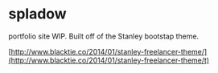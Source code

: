 spladow
=======

portfolio site WIP. Built off of the Stanley bootstap theme.

[http://www.blacktie.co/2014/01/stanley-freelancer-theme/](http://www.blacktie.co/2014/01/stanley-freelancer-theme/t)
